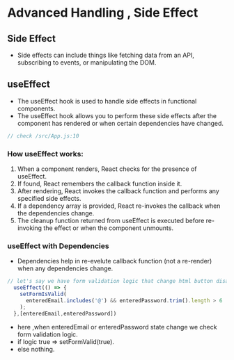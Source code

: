 # Advanced Handling , Side Effect
## Side Effect
- Side effects can include things like fetching data from an API, subscribing to events, or manipulating the DOM.
## useEffect
- The useEffect hook is used to handle side effects in functional components.
- The useEffect hook allows you to perform these side effects after the component has rendered or when certain dependencies have changed.
```js
// check /src/App.js:10
```
### How useEffect works:
1. When a component renders, React checks for the presence of useEffect.
2. If found, React remembers the callback function inside it.
3. After rendering, React invokes the callback function and performs any specified side effects.
4. If a dependency array is provided, React re-invokes the callback when the dependencies change.
5. The cleanup function returned from useEffect is executed before re-invoking the effect or when the component unmounts.

### useEffect with Dependencies
- Dependencies help in re-evelute callback function (not a re-render) when any dependencies change.
```js
// let's say we have form validation logic that change html button disable props we want to check that logic when the login inputs change.
  useEffect(() => {
    setFormIsValid(
      enteredEmail.includes('@') && enteredPassword.trim().length > 6
    );
  },[enteredEmail,enteredPassword])
```
- here ,when enteredEmail or enteredPassword state change we check form validation logic.
- if logic true => setFormValid(true).
- else nothing. 